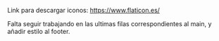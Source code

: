 Link para descargar iconos:
https://www.flaticon.es/

Falta seguir trabajando en las ultimas filas correspondientes al main, y añadir estilo al footer.
